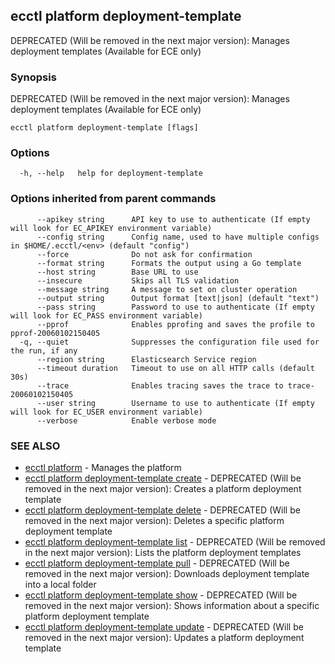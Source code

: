 ## ecctl platform deployment-template

DEPRECATED (Will be removed in the next major version): Manages deployment templates (Available for ECE only)

### Synopsis

DEPRECATED (Will be removed in the next major version): Manages deployment templates (Available for ECE only)

```
ecctl platform deployment-template [flags]
```

### Options

```
  -h, --help   help for deployment-template
```

### Options inherited from parent commands

```
      --apikey string      API key to use to authenticate (If empty will look for EC_APIKEY environment variable)
      --config string      Config name, used to have multiple configs in $HOME/.ecctl/<env> (default "config")
      --force              Do not ask for confirmation
      --format string      Formats the output using a Go template
      --host string        Base URL to use
      --insecure           Skips all TLS validation
      --message string     A message to set on cluster operation
      --output string      Output format [text|json] (default "text")
      --pass string        Password to use to authenticate (If empty will look for EC_PASS environment variable)
      --pprof              Enables pprofing and saves the profile to pprof-20060102150405
  -q, --quiet              Suppresses the configuration file used for the run, if any
      --region string      Elasticsearch Service region
      --timeout duration   Timeout to use on all HTTP calls (default 30s)
      --trace              Enables tracing saves the trace to trace-20060102150405
      --user string        Username to use to authenticate (If empty will look for EC_USER environment variable)
      --verbose            Enable verbose mode
```

### SEE ALSO

* [ecctl platform](ecctl_platform.md)	 - Manages the platform
* [ecctl platform deployment-template create](ecctl_platform_deployment-template_create.md)	 - DEPRECATED (Will be removed in the next major version): Creates a platform deployment template
* [ecctl platform deployment-template delete](ecctl_platform_deployment-template_delete.md)	 - DEPRECATED (Will be removed in the next major version): Deletes a specific platform deployment template
* [ecctl platform deployment-template list](ecctl_platform_deployment-template_list.md)	 - DEPRECATED (Will be removed in the next major version): Lists the platform deployment templates
* [ecctl platform deployment-template pull](ecctl_platform_deployment-template_pull.md)	 - DEPRECATED (Will be removed in the next major version): Downloads deployment template into a local folder
* [ecctl platform deployment-template show](ecctl_platform_deployment-template_show.md)	 - DEPRECATED (Will be removed in the next major version): Shows information about a specific platform deployment template
* [ecctl platform deployment-template update](ecctl_platform_deployment-template_update.md)	 - DEPRECATED (Will be removed in the next major version): Updates a platform deployment template

